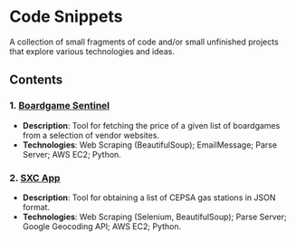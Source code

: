# Code Snippets

A collection of small fragments of code and/or small unfinished projects that explore various technologies and ideas.

## Contents

### 1. [Boardgame Sentinel](./Boardgame-Sentinel)
- **Description**: Tool for fetching the price of a given list of boardgames from a selection of vendor websites.
- **Technologies**: Web Scraping (BeautifulSoup); EmailMessage; Parse Server; AWS EC2; Python.


### 2. [SXC App](./SXC-App)
- **Description**: Tool for obtaining a list of CEPSA gas stations in JSON format.
- **Technologies**: Web Scraping (Selenium, BeautifulSoup); Parse Server; Google Geocoding API; AWS EC2; Python.
